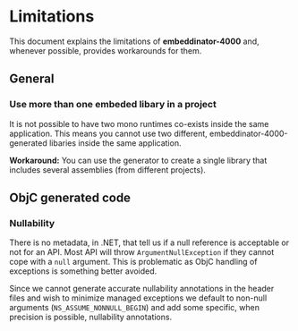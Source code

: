 # Limitations

This document explains the limitations of **embeddinator-4000** and, whenever possible, provides workarounds for them.

## General

### Use more than one embeded libary in a project

It is not possible to have two mono runtimes co-exists inside the same application. This means you cannot use two different, embeddinator-4000-generated libaries inside the same application.

**Workaround:** You can use the generator to create a single library that includes several assemblies (from different projects).


## ObjC generated code

### Nullability

There is no metadata, in .NET, that tell us if a null reference is acceptable or not for an API. Most API will throw `ArgumentNullException` if they cannot cope with a `null` argument. This is problematic as ObjC handling of exceptions is something better avoided.

Since we cannot generate accurate nullability annotations in the header files and wish to minimize  managed exceptions we default to non-null arguments (`NS_ASSUME_NONNULL_BEGIN`) and add some specific, when precision is possible, nullability annotations.
